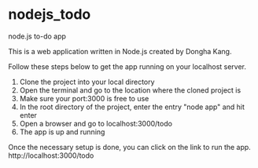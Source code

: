 # nodejs_todo
node.js to-do app

This is a web application written in Node.js created by Dongha Kang.

Follow these steps below to get the app running on your localhost server.

1. Clone the project into your local directory
2. Open the terminal and go to the location where the cloned project is
3. Make sure your port:3000 is free to use
4. In the root directory of the project, enter the entry "node app" and hit enter
5. Open a browser and go to localhost:3000/todo
6. The app is up and running

Once the necessary setup is done, you can click on the link to run the app.
http://localhost:3000/todo
